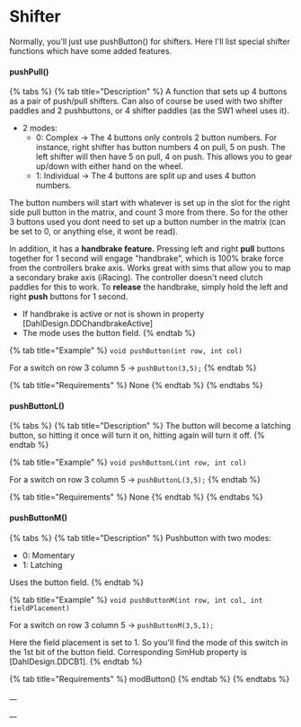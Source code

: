 # Shifter

Normally, you'll just use pushButton() for shifters. Here I'll list special shifter functions which have some added features.

#### pushPull()

{% tabs %}
{% tab title="Description" %}
A function that sets up 4 buttons as a pair of push/pull shifters. Can also of course be used with two shifter paddles and 2 pushbuttons, or 4 shifter paddles (as the SW1 wheel uses it).&#x20;

* 2 modes:
  * 0: Complex -> The 4 buttons only controls 2 button numbers. For instance, right shifter has button numbers 4 on pull, 5 on push. The left shifter will then have 5 on pull, 4 on push. This allows you to gear up/down with either hand on the wheel.
  * 1: Individual -> The 4 buttons are split up and uses 4 button numbers.&#x20;

The button numbers will start with whatever is set up in the slot for the right side pull button in the matrix, and count 3 more from there. So for the other 3 buttons used you dont need to set up a button number in the matrix (can be set to 0, or anything else, it wont be read).&#x20;

In addition, it has a **handbrake feature.** Pressing left and right **pull** buttons together for 1 second will engage "handbrake", which is 100% brake force from the controllers brake axis. Works great with sims that allow you to map a secondary brake axis (iRacing). The controller doesn't need clutch paddles for this to work. To **release** the handbrake, simply hold the left and right **push** buttons for 1 second.&#x20;

* If handbrake is active or not is shown in property \[DahlDesign.DDChandbrakeActive]
* The mode uses the button field.&#x20;
{% endtab %}

{% tab title="Example" %}
`void pushButton(int row, int col)`

For a switch on row 3 column 5 -> `pushButton(3,5);`
{% endtab %}

{% tab title="Requirements" %}
None
{% endtab %}
{% endtabs %}





#### pushButtonL()

{% tabs %}
{% tab title="Description" %}
The button will become a latching button, so hitting it once will turn it on, hitting again will turn it off.
{% endtab %}

{% tab title="Example" %}
`void pushButtonL(int row, int col)`

For a switch on row 3 column 5 -> `pushButtonL(3,5);`
{% endtab %}

{% tab title="Requirements" %}
None
{% endtab %}
{% endtabs %}

#### pushButtonM()

{% tabs %}
{% tab title="Description" %}
Pushbutton with two modes:

* 0: Momentary
* 1: Latching

Uses the button field.&#x20;
{% endtab %}

{% tab title="Example" %}
`void pushButtonM(int row, int col, int fieldPlacement)`

For a switch on row 3 column 5 -> `pushButtonM(3,5,1);`

Here the field placement is set to 1. So you'll find the mode of this switch in the 1st bit of the button field. Corresponding SimHub property is \[DahlDesign.DDCB1].&#x20;
{% endtab %}

{% tab title="Requirements" %}
modButton()
{% endtab %}
{% endtabs %}

__

__
